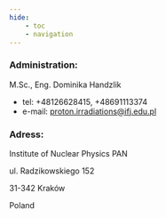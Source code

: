 ```yaml
---
hide:
    - toc
    - navigation
---
```


### Administration:

M.Sc., Eng. Dominika Handzlik

- tel: +48126628415, +48691113374
- e-mail: proton.irradiations@ifj.edu.pl

### Adress:

Institute of Nuclear Physics PAN

ul. Radzikowskiego 152

31-342 Kraków

Poland